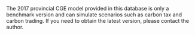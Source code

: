 The 2017 provincial CGE model provided in this database is only a benchmark version and can simulate scenarios such as carbon tax and carbon trading. If you need to obtain the latest version, please contact the author.
